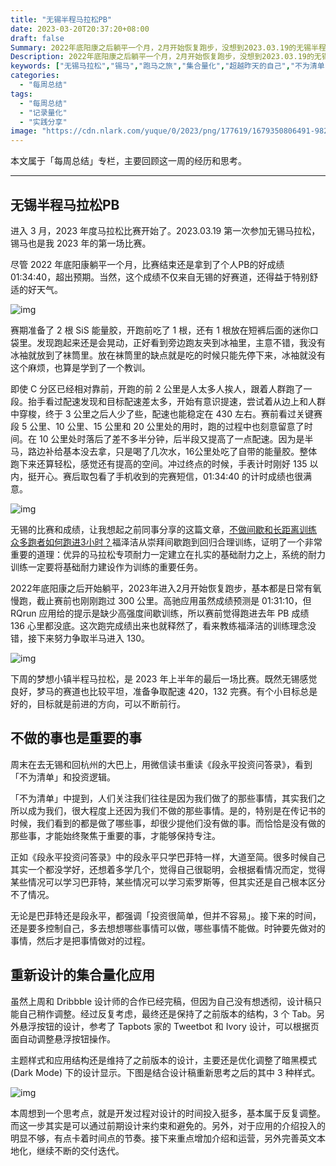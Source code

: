 ```yaml
---
title: "无锡半程马拉松PB"
date: 2023-03-20T20:37:20+08:00
draft: false
Summary: 2022年底阳康之后躺平一个月，2月开始恢复跑步，没想到2023.03.19的无锡半程马拉松还能继续PB，提前完成年度135的目标，开心。回顾过去是为了总结经验，吸取教训，期待2023年接下来的时间还可以像无锡马拉松所倡导的，继续超越昨天的自己。
Description: 2022年底阳康之后躺平一个月，2月开始恢复跑步，没想到2023.03.19的无锡半程马拉松还能继续PB，提前完成年度135的目标，开心。回顾过去是为了总结经验，吸取教训，期待2023年接下来的时间还可以像无锡马拉松所倡导的，继续超越昨天的自己。
keywords: ["无锡马拉松","锡马","跑马之旅","集合量化","超越昨天的自己","不为清单","段永平"]
categories:
  - "每周总结"
tags:
  - "每周总结"
  - "记录量化"
  - "实践分享"
image: "https://cdn.nlark.com/yuque/0/2023/png/177619/1679350806491-982adab1-fc85-4ffc-9455-d6acb7786284.png"
---
```


本文属于「每周总结」专栏，主要回顾这一周的经历和思考。

---

## 无锡半程马拉松PB

进入 3 月，2023 年度马拉松比赛开始了。2023.03.19 第一次参加无锡马拉松，锡马也是我 2023 年的第一场比赛。

尽管 2022 年底阳康躺平一个月，比赛结束还是拿到了个人PB的好成绩 01:34:40，超出预期。当然，这个成绩不仅来自无锡的好赛道，还得益于特别舒适的好天气。

![img](https://cdn.nlark.com/yuque/0/2023/png/177619/1679315592684-0635f4e4-620b-40fd-b31b-c241fb662be8.png)

赛期准备了 2 根 SiS 能量胶，开跑前吃了 1 根，还有 1 根放在短裤后面的迷你口袋里。发现跑起来还是会晃动，正好看到旁边跑友夹到冰袖里，主意不错，我没有冰袖就放到了袜筒里。放在袜筒里的缺点就是吃的时候只能先停下来，冰袖就没有这个麻烦，也算是学到了一个教训。

即使 C 分区已经相对靠前，开跑的前 2 公里是人太多人挨人，跟着人群跑了一段。抬手看过配速发现和目标配速差太多，开始有意识提速，尝试着从边上和人群中穿梭，终于 3 公里之后人少了些，配速也能稳定在 430 左右。赛前看过关键赛段 5 公里、10 公里、15 公里和 20 公里处的用时，跑的过程中也刻意留意了时间。在 10 公里处时落后了差不多半分钟，后半段又提高了一点配速。因为是半马，路边补给基本没去拿，只是喝了几次水，16公里处吃了自带的能量胶。整体跑下来还算轻松，感觉还有提高的空间。冲过终点的时候，手表计时刚好 135 以内，挺开心。赛后取包看了手机收到的完赛短信，01:34:40 的计时成绩也很满意。

![img](https://cdn.nlark.com/yuque/0/2023/png/177619/1679314759705-6bd12d95-70f5-4bea-81f2-f2fbdfdacf80.png)

无锡的比赛和成绩，让我想起之前同事分享的这篇文章，[不做间歇和长距离训练 众多跑者如何跑进3小时？](http://sports.sina.com.cn/run/2019-03-05/doc-ihrfqzkc1242997.shtml)福泽洁从崇拜间歇跑到回归合理训练，证明了一个非常重要的道理：优异的马拉松专项耐力一定建立在扎实的基础耐力之上，系统的耐力训练一定要将基础耐力建设作为训练的重要任务。

2022年底阳康之后开始躺平，2023年进入2月开始恢复跑步，基本都是日常有氧慢跑，截止赛前也刚刚跑过 300 公里。高驰应用虽然成绩预测是 01:31:10，但 RQrun 应用给的提示是缺少高强度间歇训练，所以赛前觉得跑进去年 PB 成绩 136 心里都没底。这次跑完成绩出来也就释然了，看来教练福泽洁的训练理念没错，接下来努力争取半马进入 130。

![img](https://cdn.nlark.com/yuque/0/2023/png/177619/1679317185817-11792d66-c181-410b-b33a-f2e5819fd117.png)

下周的梦想小镇半程马拉松，是 2023 年上半年的最后一场比赛。既然无锡感觉良好，梦马的赛道也比较平坦，准备争取配速 420，132 完赛。有个小目标总是好的，目标就是前进的方向，可以不断前行。

## 不做的事也是重要的事

周末在去无锡和回杭州的大巴上，用微信读书重读《段永平投资问答录》，看到「不为清单」和投资逻辑。

「不为清单」中提到，人们关注我们往往是因为我们做了的那些事情，其实我们之所以成为我们，很大程度上还因为我们不做的那些事情。是的，特别是在传记书的时候，我们看到的都是做了哪些事，却很少提他们没有做的事。而恰恰是没有做的那些事，才能始终聚焦于重要的事，才能够保持专注。

正如《段永平投资问答录》中的段永平只学巴菲特一样，大道至简。很多时候自己其实一个都没学好，还想着多学几个，觉得自己很聪明，会根据看情况而定，觉得某些情况可以学习巴菲特，某些情况可以学习索罗斯等，但其实还是自己根本区分不了情况。

无论是巴菲特还是段永平，都强调「投资很简单，但并不容易」。接下来的时间，还是要多控制自己，多去想想哪些事情可以做，哪些事情不能做。时钟要先做对的事情，然后才是把事情做对的过程。

## 重新设计的集合量化应用

虽然上周和 Dribbble 设计师的合作已经完稿，但因为自己没有想透彻，设计稿只能自己稍作调整。经过反复考虑，最终还是保持了之前版本的结构，3 个 Tab。另外悬浮按钮的设计，参考了 Tapbots 家的 Tweetbot 和 Ivory 设计，可以根据页面自动调整悬浮按钮操作。

主题样式和应用结构还是维持了之前版本的设计，主要还是优化调整了暗黑模式 (Dark Mode) 下的设计显示。下图是结合设计稿重新思考之后的其中 3 种样式。

![img](https://cdn.nlark.com/yuque/0/2023/png/177619/1679314052262-86a109e8-a967-4bd2-a0de-2b88eac2e9a8.png)

本周想到一个思考点，就是开发过程对设计的时间投入挺多，基本属于反复调整。而这一步其实是可以通过前期设计来约束和避免的。另外，对于应用的介绍投入的明显不够，有点卡着时间点的节奏。接下来重点增加介绍和运营，另外完善英文本地化，继续不断的交付迭代。